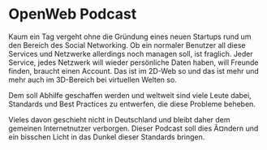 # OpenWeb Podcast

Kaum ein Tag vergeht ohne die Gründung eines neuen Startups rund um den Bereich des Social Networking. Ob ein normaler Benutzer all diese Services und Netzwerke allerdings noch managen soll, ist fraglich. Jeder Service, jedes Netzwerk will wieder persönliche Daten haben, will Freunde finden, braucht einen Account. Das ist im 2D-Web so und das ist mehr und mehr auch im 3D-Bereich bei virtuellen Welten so.

Dem soll Abhilfe geschaffen werden und weltweit sind viele Leute dabei, Standards und Best Practices zu entwerfen, die diese Probleme beheben.

Vieles davon geschieht nicht in Deutschland und bleibt daher dem gemeinen Internetnutzer verborgen. Dieser Podcast soll dies Ã¤ndern und ein bisschen Licht in das Dunkel dieser Standards bringen.
